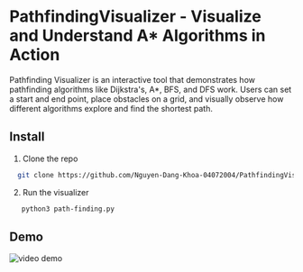 # PathfindingVisualizer - Visualize and Understand A* Algorithms in Action

Pathfinding Visualizer is an interactive tool that demonstrates how pathfinding algorithms like Dijkstra's, A*, BFS, and DFS work. Users can set a start and end point, place obstacles on a grid, and visually observe how different algorithms explore and find the shortest path.

## Install 

1. Clone the repo
  ```bash
    git clone https://github.com/Nguyen-Dang-Khoa-04072004/PathfindingVisualizer
  ```

2. Run the visualizer

```bash
   python3 path-finding.py
```

## Demo
![video demo](https://github.com/user-attachments/assets/8b3da7c1-db3c-4022-bde7-2ac339128f49)

